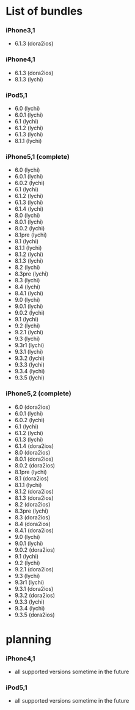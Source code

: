 # List of bundles

### iPhone3,1
- 6.1.3 (dora2ios)

### iPhone4,1
- 6.1.3 (dora2ios)
- 8.1.3 (lychi)

### iPod5,1
- 6.0 (lychi)
- 6.0.1 (lychi)
- 6.1 (lychi)
- 6.1.2 (lychi)
- 6.1.3 (lychi)
- 8.1.1 (lychi)

### iPhone5,1 (complete)
- 6.0 (lychi)
- 6.0.1 (lychi)
- 6.0.2 (lychi)
- 6.1 (lychi)
- 6.1.2 (lychi)
- 6.1.3 (lychi)
- 6.1.4 (lychi)
- 8.0 (lychi)
- 8.0.1 (lychi)
- 8.0.2 (lychi)
- 8.1pre (lychi)
- 8.1 (lychi)
- 8.1.1 (lychi)
- 8.1.2 (lychi)
- 8.1.3 (lychi)
- 8.2 (lychi)
- 8.3pre (lychi)
- 8.3 (lychi)
- 8.4 (lychi)
- 8.4.1 (lychi)
- 9.0 (lychi)
- 9.0.1 (lychi)
- 9.0.2 (lychi)
- 9.1 (lychi)
- 9.2 (lychi)
- 9.2.1 (lychi)
- 9.3 (lychi)
- 9.3r1 (lychi)
- 9.3.1 (lychi)
- 9.3.2 (lychi)
- 9.3.3 (lychi)
- 9.3.4 (lychi)
- 9.3.5 (lychi)

### iPhone5,2 (complete)
- 6.0 (dora2ios)
- 6.0.1 (lychi)
- 6.0.2 (lychi)
- 6.1 (lychi)
- 6.1.2 (lychi)
- 6.1.3 (lychi)
- 6.1.4 (dora2ios)
- 8.0 (dora2ios)
- 8.0.1 (dora2ios)
- 8.0.2 (dora2ios)
- 8.1pre (lychi)
- 8.1 (dora2ios)
- 8.1.1 (lychi)
- 8.1.2 (dora2ios)
- 8.1.3 (dora2ios)
- 8.2 (dora2ios)
- 8.3pre (lychi)
- 8.3 (dora2ios)
- 8.4 (dora2ios)
- 8.4.1 (dora2ios)
- 9.0 (lychi)
- 9.0.1 (lychi)
- 9.0.2 (dora2ios)
- 9.1 (lychi)
- 9.2 (lychi)
- 9.2.1 (dora2ios)
- 9.3 (lychi)
- 9.3r1 (lychi)
- 9.3.1 (dora2ios)
- 9.3.2 (dora2ios)
- 9.3.3 (lychi)
- 9.3.4 (lychi)
- 9.3.5 (dora2ios)

# planning

### iPhone4,1
- all supported versions sometime in the future

### iPod5,1
- all supported versions sometime in the future

